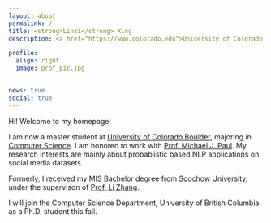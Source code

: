 ```yaml
---
layout: about
permalink: /
title: <strong>Linzi</strong> Xing
description: <a href="https://www.colorado.edu">University of Colorado Boulder</a>

profile:
  align: right
  image: prof_pic.jpg
  

news: true
social: true
---
```


Hi! Welcome to my homepage!

I am now a master student at [University of Colorado Boulder](https://www.colorado.edu), majoring in [Computer Science](https://www.colorado.edu/cs/). I am honored to work with [Prof. Michael J. Paul](http://cmci.colorado.edu/~mpaul/). My research interests are mainly about probablistic based NLP applications on social media datasets.

Formerly, I received my MIS Bachelor degree from [Soochow University](http://eng.suda.edu.cn/), under the supervison of [Prof. Li Zhang](https://www.researchgate.net/profile/Li_Zhang80).

I will join the Computer Science Department, University of British Columbia as a Ph.D. student this fall.


